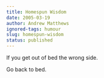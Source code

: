 ```yaml
---
title: Homespun Wisdom
date: 2005-03-19
author: Andrew Matthews
ignored-tags: humour
slug: homespun-wisdom
status: published
---
```


If you get out of bed the wrong side.

Go back to bed.
